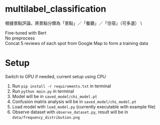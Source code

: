 # multilabel_classification

根據景點評論，將景點分類為「景點」／「餐廳」／「住宿」（可多選） \

Fine-tuned with Bert\
No preprocess \
Concat 5 reviews of each spot from Google Map to form a training data

# Setup

Switch to GPU if needed, current setup using CPU

1. Run ```pip install -r requirements.txt``` in terminal
2. Run ```python main.py``` in terminal
3. Model will be in ```saved_model/chi_model.pt```
4. Confusion matrix analysis will be in ```saved_model/chi_model.pt```
5. Load model with ```load_model.py``` (currently executable with example file)
6. Observe dataset with ```observe_dataset.py```, result will be in ```data/frequency_distribution.png```
